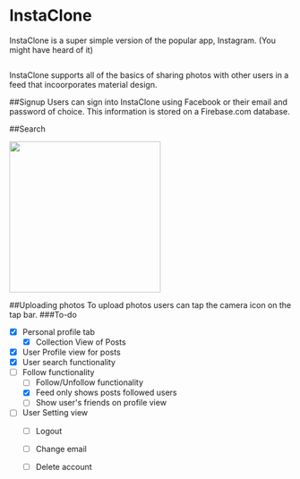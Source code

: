 # InstaClone

InstaClone is a super simple version of the popular app, Instagram. (You might have heard of it)

<img alt="" src="https://media.giphy.com/media/vMQHLcoLkTMLS/giphy.gif">

InstaClone supports all of the basics of sharing photos with other users in a feed that incoorporates material design. 

##Signup
Users can sign into InstaClone using Facebook or their email and password of choice. This information is stored on a Firebase.com database. 

##Search

<img width="270" alt="" src="https://media.giphy.com/media/xT0BKpDysn8NiRaJq0/giphy.gif">

##Uploading photos
To upload photos users can tap the camera icon on the tap bar. 
###To-do
- [x] Personal profile tab
  - [x] Collection View of Posts
- [x] User Profile view for posts 
- [x] User search functionality
- [ ] Follow functionality
  - [ ] Follow/Unfollow functionality
  - [x] Feed only shows posts followed users
  - [ ] Show user's friends on profile view
- [ ] User Setting view
  - [ ] Logout
  - [ ] Change email
  - [ ] Delete account



